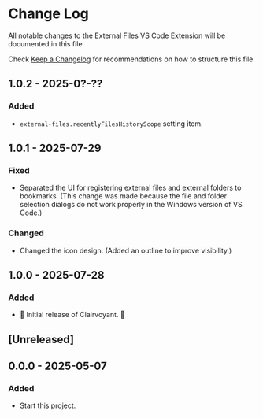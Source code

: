 # Change Log

All notable changes to the External Files VS Code Extension will be documented in this file.

Check [Keep a Changelog](http://keepachangelog.com/) for recommendations on how to structure this file.

## 1.0.2 - 2025-0?-??

### Added

- `external-files.recentlyFilesHistoryScope` setting item.


## 1.0.1 - 2025-07-29

### Fixed

- Separated the UI for registering external files and external folders to bookmarks. (This change was made because the file and folder selection dialogs do not work properly in the Windows version of VS Code.)

### Changed

- Changed the icon design. (Added an outline to improve visibility.)

## 1.0.0 - 2025-07-28

### Added

- 🎊 Initial release of Clairvoyant. 🎉

## [Unreleased]

## 0.0.0 - 2025-05-07

### Added

- Start this project.
